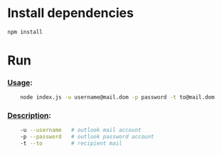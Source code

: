 # Install dependencies

```sh
npm install
```

# Run

### <u>Usage</u>:
```sh
    node index.js -u username@mail.dom -p password -t to@mail.dom
```
### <u>Description</u>:
```sh
    -u --username   # outlook mail account
    -p --password   # outlook password account
    -t --to         # recipient mail
```